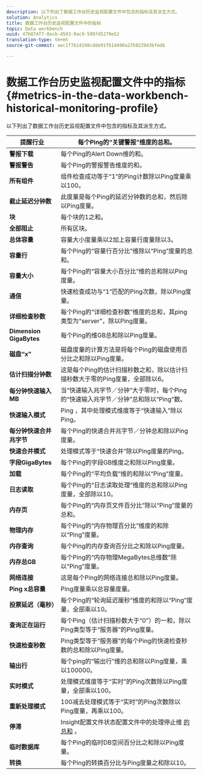 ```yaml
---
description: 以下列出了数据工作台历史监视配置文件中包含的指标及其派生方式。
solution: Analytics
title: 数据工作台历史监视配置文件中的指标
topic: Data workbench
uuid: 47b874f7-8acb-4593-9ac9-5997d5279e52
translation-type: tm+mt
source-git-commit: aec1f7b14198cdde91f61d490a235022943bfedb

---
```



# 数据工作台历史监视配置文件中的指标{#metrics-in-the-data-workbench-historical-monitoring-profile}

以下列出了数据工作台历史监视配置文件中包含的指标及其派生方式。

| **提醒行业** | 每个Ping的“关键警报”维度的总和。 |
|---|---|
| **警报下载** | 每个Ping的Alert Down维的和。 |
| **警报警告** | 每个Ping的警报警告维度的和。 |
| **所有组件** | 组件检查成功等于“1”的Ping计数除以Ping度量乘以100。 |
| **截止延迟分钟数** | 此度量是每个Ping的延迟分钟数的总和，然后除以Ping度量。 |
| **块** | 每个块的1之和。 |
| **全部阻止** | 所有区块。 |
| **总体容量** | 容量大小度量乘以2加上容量行度量除以3。 |
| **容量行** | 每个Ping的“容量行百分比”维除以“Ping”度量的总和。 |
| **容量大小** | 每个Ping的“容量大小百分比”维的总和除以Ping度量。 |
| **通信** | 快速检查成功与“1”匹配的Ping次数，除以Ping度量。 |
| **详细检查秒数** | 每个Ping的“详细检查秒数”维度的总和，其ping类型为“server”，除以Ping度量。 |
| **Dimension GigaBytes** | 每个Ping的维GB总和除以Ping度量。 |
| **磁盘“x”** | 磁盘度量的计算方法是将每个Ping的磁盘使用百分比之和除以Ping度量。 |
| **估计扫描分钟数** | 这是每个Ping的估计扫描秒数之和，除以估计扫描秒数大于零的Ping度量，全部除以6。 |
| **每分钟快速输入MB** | 当“快速输入兆字节／分钟”大于零时，每个Ping的“快速输入兆字节／分钟”总和除以“Ping”数。 |
| **快速输入模式** | Ping ，其中处理模式维度等于“快速输入”除以Ping。 |
| **每分钟快速合并兆字节** | 每个Ping的快速合并兆字节／分钟总和除以Ping度量。 |
| **快速合并模式** | 处理模式等于“快速合并”除以Ping度量的Ping。 |
| **字段GigaBytes** | 每个Ping的字段GB维度之和除以Ping度量。 |
| **加载** | 每个Ping的“平均负载”维的和除以“Ping”度量。 |
| **日志读取** | 每个Ping的“日志读取处理”维度的总和除以Ping度量，全部除以10。 |
| **内存页** | 每个Ping的“内存页文件百分比”除以“Ping”度量的总和。 |
| **物理内存** | 每个Ping的“内存物理百分比”维度的和除以“Ping”度量。 |
| **内存查询** | 每个Ping的内存查询百分比之和除以Ping度量。 |
| **内存总GB** | 每个Ping的“内存物理MegaBytes总维数”除以“Ping”度量。 |
| **网络连接** | 这是每个Ping的网络连接总和除以Ping度量。 |
| **Ping x总容量** | Ping度量乘以总容量度量。 |
| **投票延迟（毫秒）** | 每个Ping的“轮询延迟厘秒”维度的和除以“Ping”度量，全部乘以10。 |
| **查询正在运行** | 每个Ping（估计扫描秒数大于“0”）的一和，除以Ping类型等于“服务器”的Ping度量。 |
| **快速检查秒数** | Ping类型等于“服务器”的每个Ping的快速检查秒数的总和除以Ping度量。 |
| **输出行** | 每个ping的“输出行”维的总和除以Ping度量，乘以100000。 |
| **实时模式** | 处理模式维度等于“实时”的Ping次数除以Ping度量，全部乘以100。 |
| **重新处理模式** | 100减去处理模式等于“实时”的Ping次数除以Ping度量，再乘以100。 |
| **停滞** | Insight配置文件状态配置文件中的处理停止维 [的总和](../../../home/monitoring-installation/monitoring-appendix/monitoring-profile-status.md#concept-d4cd7da41c8a42bab4aea25418264e64) 。 |
| **临时数据库** | 每个Ping的临时DB空间百分比之和除以Ping度量。 |
| **转换** | 每个Ping的转换百分比与Ping度量之和除以10。 |

